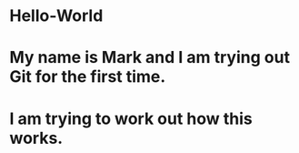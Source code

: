 # Hello-World
# My name is Mark and I am trying out Git for the first time.
# I am trying to work out how this works.
